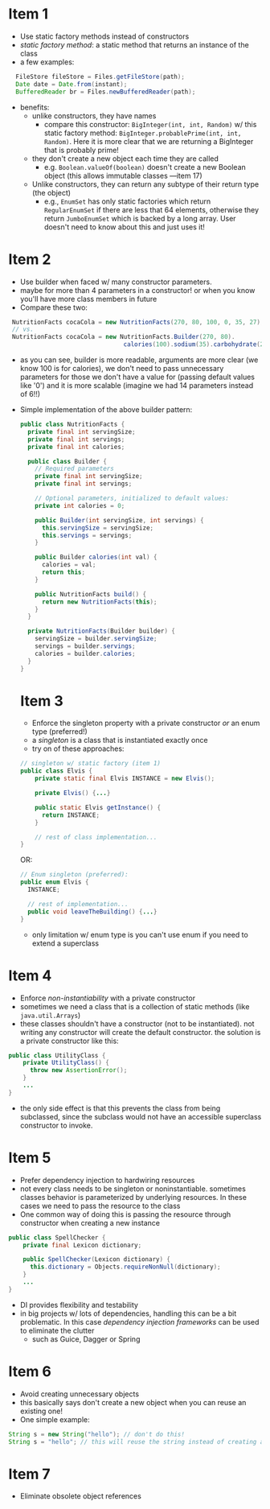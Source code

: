 # Item 1
- Use static factory methods instead of constructors
- _static factory method_: a static method that returns an instance of the class
- a few examples:
```java
  FileStore fileStore = Files.getFileStore(path);
  Date date = Date.from(instant);
  BufferedReader br = Files.newBufferedReader(path);
```
- benefits:
  - unlike constructors, they have names
    - compare this constructor: `BigInteger(int, int, Random)` w/ this static factory method: `BigInteger.probablePrime(int, int, Random)`. Here it is more clear that we are returning a BigInteger that is probably prime!
  - they don't create a new object each time they are called
    - e.g. `Boolean.valueOf(boolean)` doesn't create a new Boolean object  (this allows immutable classes —item 17)
  - Unlike constructors, they can return any subtype of their return type (the object)
    - e.g., `EnumSet` has only static factories which return `RegularEnumSet` if there are less that 64 elements, otherwise they return `JumboEnumSet` which is backed by a long array. User doesn't need to know about this and just uses it!

# Item 2
- Use builder when faced w/ many constructor parameters.
- maybe for more than 4 parameters in a constructor! or when you know you'll have more class members in future
- Compare these two:
```java
 NutritionFacts cocaCola = new NutritionFacts(270, 80, 100, 0, 35, 27);
 // vs.
 NutritionFacts cocaCola = new NutritionFacts.Builder(270, 80).
                                calories(100).sodium(35).carbohydrate(27).build();
```
  - as you can see, builder is more readable, arguments are more clear (we know 100 is for calories), we don't need to pass unnecessary parameters for those we don't have a value for (passing default values like '0') and it is more scalable (imagine we had 14 parameters instead of 6!!)
- Simple implementation of the above builder pattern:
  ```java
  public class NutritionFacts {
    private final int servingSize;
    private final int servings;
    private final int calories;

    public class Builder {
      // Required parameters
      private final int servingSize;
      private final int servings;

      // Optional parameters, initialized to default values:
      private int calories = 0;

      public Builder(int servingSize, int servings) {
        this.servingSize = servingSize;
        this.servings = servings;
      }

      public Builder calories(int val) {
        calories = val;
        return this;
      }

      public NutritionFacts build() {
        return new NutritionFacts(this);
      }
    }

    private NutritionFacts(Builder builder) {
      servingSize = builder.servingSize;
      servings = builder.servings;
      calories = builder.calories;
    }
  }
  ```

  # Item 3

  - Enforce the singleton property with a private constructor *or* an enum type (preferred!)
  - a *singleton* is a class that is instantiated exactly once
  - try on of these approaches:
  ```java
  // singleton w/ static factory (item 1)
  public class Elvis {
      private static final Elvis INSTANCE = new Elvis();

      private Elvis() {...}

      public static Elvis getInstance() {
        return INSTANCE;
      }

      // rest of class implementation...
  }
  ```
  OR:

    ```java
    // Enum singleton (preferred):
    public enum Elvis {
      INSTANCE;

      // rest of implementation...
      public void leaveTheBuilding() {...}
    }
    ```
  - only limitation w/ enum type is you can't use enum if you need to extend a superclass

# Item 4
- Enforce *non-instantiability* with a private constructor
- sometimes we need a class that is a collection of static methods (like `java.util.Arrays`)
- these classes shouldn't have a constructor (not to be instantiated). not writing any constructor will create the default constructor. the solution is a private constructor like this:
```java
public class UtilityClass {
    private UtilityClass() {
      throw new AssertionError();
    }
    ...
}
```
- the only side effect is that this prevents the class from being subclassed, since the subclass would not have an accessible superclass constructor to invoke.

# Item 5
- Prefer dependency injection to hardwiring resources
- not every class needs to be singleton or noninstantiable. sometimes classes behavior is parameterized by underlying resources. In these cases we need to pass the resource to the class
- One common way of doing this is passing the resource through constructor when creating a new instance
```java
public class SpellChecker {
    private final Lexicon dictionary;

    public SpellChecker(Lexicon dictionary) {
      this.dictionary = Objects.requireNonNull(dictionary);
    }
    ...
}
```
- DI provides flexibility and testability
- in big projects w/ lots of dependencies, handling this can be a bit problematic. In this case *dependency injection frameworks* can be used to eliminate the clutter
  - such as Guice, Dagger or Spring

# Item 6
- Avoid creating unnecessary objects
- this basically says don't create a new object when you can reuse an existing one!
- One simple example:
```java
String s = new String("hello"); // don't do this!
String s = "hello"; // this will reuse the string instead of creating a new one
```

# Item 7
- Eliminate obsolete object references
